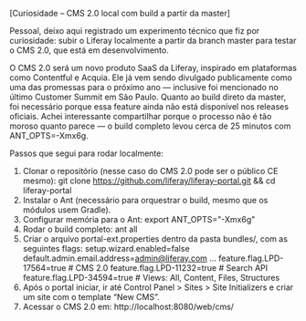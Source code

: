 [Curiosidade – CMS 2.0 local com build a partir da master]


Pessoal, deixo aqui registrado um experimento técnico que fiz por curiosidade: subir o Liferay localmente a partir da branch master para testar o CMS 2.0, que está em desenvolvimento.

O CMS 2.0 será um novo produto SaaS da Liferay, inspirado em plataformas como Contentful e Acquia. Ele já vem sendo divulgado publicamente como uma das promessas para o próximo ano — inclusive foi mencionado no último Customer Summit em São Paulo.
Quanto ao build direto da master, foi necessário porque essa feature ainda não está disponível nos releases oficiais. Achei interessante compartilhar porque o processo não é tão moroso quanto parece — o build completo levou cerca de 25 minutos com ANT_OPTS=-Xmx6g.

Passos que segui para rodar localmente:

1. Clonar o repositório (nesse caso do CMS 2.0 pode ser o público CE mesmo):
git clone https://github.com/liferay/liferay-portal.git && cd liferay-portal
2. Instalar o Ant (necessário para orquestrar o build, mesmo que os módulos usem Gradle).
3. Configurar memória para o Ant:
export ANT_OPTS="-Xmx6g"
4. Rodar o build completo:
ant all
5. Criar o arquivo portal-ext.properties dentro da pasta bundles/, com as seguintes flags:
setup.wizard.enabled=false
default.admin.email.address=admin@liferay.com
...
feature.flag.LPD-17564=true    # CMS 2.0
feature.flag.LPD-11232=true    # Search API
feature.flag.LPD-34594=true    # Views: All, Content, Files, Structures
6. Após o portal iniciar, ir até Control Panel > Sites > Site Initializers e criar um site com o template “New CMS”.
7. Acessar o CMS 2.0 em:
http://localhost:8080/web/cms/
